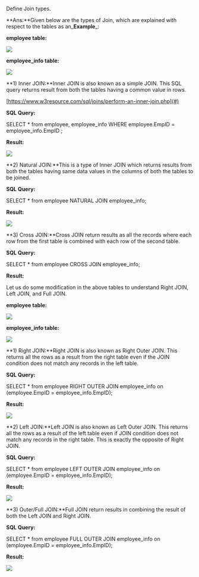Define Join types.

**Ans:**Given below are the types of Join, which are explained with respect to the tables as an_**Example**_:

**employee table:**

[![](https://cdn.softwaretestinghelp.com/wp-content/qa/uploads/2017/04/employee-table.jpg)](#)

**employee\_info table:**

[![](https://cdn.softwaretestinghelp.com/wp-content/qa/uploads/2017/04/employee_info-table.jpg)](#)

**1\) Inner JOIN:**Inner JOIN is also known as a simple JOIN. This SQL query returns result from both the tables having a common value in rows.

[https://www.w3resource.com/sql/joins/perform-an-inner-join.php](#)

**SQL Query:**

SELECT \* from employee, employee\_info WHERE employee.EmpID = employee\_info.EmpID ;

**Result:**

[![](https://cdn.softwaretestinghelp.com/wp-content/qa/uploads/2018/02/Inner-Join-Example.jpg)](#)

**2\) Natural JOIN:**This is a type of Inner JOIN which returns results from both the tables having same data values in the columns of both the tables to be joined.

**SQL Query:**

SELECT \* from employee NATURAL JOIN employee\_info;

**Result:**

[![](https://cdn.softwaretestinghelp.com/wp-content/qa/uploads/2017/04/Natural-JOIN.jpg)](#)

**3\) Cross JOIN:**Cross JOIN return results as all the records where each row from the first table is combined with each row of the second table.

**SQL Query:**

SELECT \* from employee CROSS JOIN employee\_info;

**Result:**

Let us do some modification in the above tables to understand Right JOIN, Left JOIN, and Full JOIN.

**employee table:**

[![](https://cdn.softwaretestinghelp.com/wp-content/qa/uploads/2017/04/employee-table-new.jpg)](#)

**employee\_info table:**

[![](https://cdn.softwaretestinghelp.com/wp-content/qa/uploads/2017/04/employee_info-table-new.jpg)](#)

**1\) Right JOIN:**Right JOIN is also known as Right Outer JOIN. This returns all the rows as a result from the right table even if the JOIN condition does not match any records in the left table.

**SQL Query:**

SELECT \* from employee RIGHT OUTER JOIN employee\_info on \(employee.EmpID = employee\_info.EmpID\);

**Result:**

[![](https://cdn.softwaretestinghelp.com/wp-content/qa/uploads/2018/02/Right-Join-Example.jpg)](#)

**2\) Left JOIN:**Left JOIN is also known as Left Outer JOIN. This returns all the rows as a result of the left table even if JOIN condition does not match any records in the right table. This is exactly the opposite of Right JOIN.

**SQL Query:**

SELECT \* from employee LEFT OUTER JOIN employee\_info on \(employee.EmpID = employee\_info.EmpID\);

**Result:**

[![](https://cdn.softwaretestinghelp.com/wp-content/qa/uploads/2017/04/Left-JOIN.jpg)](#)

**3\) Outer/Full JOIN:**Full JOIN return results in combining the result of both the Left JOIN and Right JOIN.

**SQL Query:**

SELECT \* from employee FULL OUTER JOIN employee\_info on \(employee.EmpID = employee\_info.EmpID\);

**Result:**

[![](https://cdn.softwaretestinghelp.com/wp-content/qa/uploads/2017/04/Outer-Full-JOIN.jpg)  
](#)

